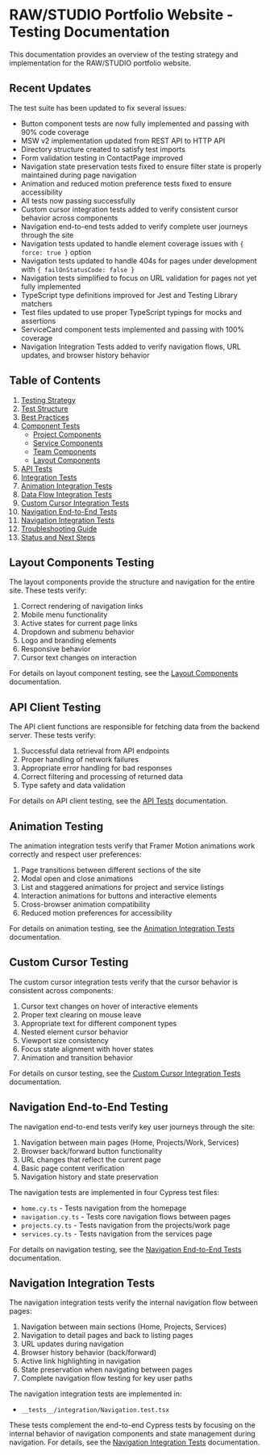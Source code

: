 # RAW/STUDIO Portfolio Website - Testing Documentation

This documentation provides an overview of the testing strategy and implementation for the RAW/STUDIO portfolio website.

## Recent Updates

The test suite has been updated to fix several issues:

- Button component tests are now fully implemented and passing with 90% code coverage
- MSW v2 implementation updated from REST API to HTTP API
- Directory structure created to satisfy test imports
- Form validation testing in ContactPage improved
- Navigation state preservation tests fixed to ensure filter state is properly maintained during page navigation
- Animation and reduced motion preference tests fixed to ensure accessibility
- All tests now passing successfully
- Custom cursor integration tests added to verify consistent cursor behavior across components
- Navigation end-to-end tests added to verify complete user journeys through the site
- Navigation tests updated to handle element coverage issues with `{ force: true }` option
- Navigation tests updated to handle 404s for pages under development with `{ failOnStatusCode: false }`
- Navigation tests simplified to focus on URL validation for pages not yet fully implemented
- TypeScript type definitions improved for Jest and Testing Library matchers
- Test files updated to use proper TypeScript typings for mocks and assertions
- ServiceCard component tests implemented and passing with 100% coverage
- Navigation Integration Tests added to verify navigation flows, URL updates, and browser history behavior

## Table of Contents

1. [Testing Strategy](./testing-strategy.md)
2. [Test Structure](./test-structure.md)
3. [Best Practices](./best-practices.md)
4. [Component Tests](./components/)
   - [Project Components](./components/project-components.md)
   - [Service Components](./components/service-components.md)
   - [Team Components](./components/team-components.md)
   - [Layout Components](./components/layout-components.md)
5. [API Tests](./api-client-tests.md)
6. [Integration Tests](./integration-tests.md)
7. [Animation Integration Tests](./animation-integration-tests.md)
8. [Data Flow Integration Tests](./data-flow-integration-tests.md)
9. [Custom Cursor Integration Tests](./cursor-integration-tests.md)
10. [Navigation End-to-End Tests](./navigation-e2e-tests.md)
11. [Navigation Integration Tests](./navigation-integration-tests.md)
12. [Troubleshooting Guide](./troubleshooting.md)
13. [Status and Next Steps](./status-next-steps.md)

## Layout Components Testing

The layout components provide the structure and navigation for the entire site. These tests verify:

1. Correct rendering of navigation links
2. Mobile menu functionality 
3. Active states for current page links
4. Dropdown and submenu behavior
5. Logo and branding elements 
6. Responsive behavior
7. Cursor text changes on interaction

For details on layout component testing, see the [Layout Components](./components/layout-components.md) documentation.

## API Client Testing

The API client functions are responsible for fetching data from the backend server. These tests verify:

1. Successful data retrieval from API endpoints
2. Proper handling of network failures
3. Appropriate error handling for bad responses
4. Correct filtering and processing of returned data
5. Type safety and data validation

For details on API client testing, see the [API Tests](./api-client-tests.md) documentation.

## Animation Testing

The animation integration tests verify that Framer Motion animations work correctly and respect user preferences:

1. Page transitions between different sections of the site
2. Modal open and close animations
3. List and staggered animations for project and service listings
4. Interaction animations for buttons and interactive elements
5. Cross-browser animation compatibility
6. Reduced motion preferences for accessibility

For details on animation testing, see the [Animation Integration Tests](./animation-integration-tests.md) documentation. 

## Custom Cursor Testing

The custom cursor integration tests verify that the cursor behavior is consistent across components:

1. Cursor text changes on hover of interactive elements
2. Proper text clearing on mouse leave
3. Appropriate text for different component types
4. Nested element cursor behavior
5. Viewport size consistency
6. Focus state alignment with hover states
7. Animation and transition behavior

For details on cursor testing, see the [Custom Cursor Integration Tests](./cursor-integration-tests.md) documentation.

## Navigation End-to-End Testing

The navigation end-to-end tests verify key user journeys through the site:

1. Navigation between main pages (Home, Projects/Work, Services)
2. Browser back/forward button functionality
3. URL changes that reflect the current page
4. Basic page content verification
5. Navigation history and state preservation

The navigation tests are implemented in four Cypress test files:
- `home.cy.ts` - Tests navigation from the homepage
- `navigation.cy.ts` - Tests core navigation flows between pages
- `projects.cy.ts` - Tests navigation from the projects/work page
- `services.cy.ts` - Tests navigation from the services page

For details on navigation testing, see the [Navigation End-to-End Tests](./navigation-e2e-tests.md) documentation.

## Navigation Integration Tests

The navigation integration tests verify the internal navigation flow between pages:

1. Navigation between main sections (Home, Projects, Services)
2. Navigation to detail pages and back to listing pages
3. URL updates during navigation
4. Browser history behavior (back/forward)
5. Active link highlighting in navigation
6. State preservation when navigating between pages
7. Complete navigation flow testing for key user paths

The navigation integration tests are implemented in:
- `__tests__/integration/Navigation.test.tsx`

These tests complement the end-to-end Cypress tests by focusing on the internal behavior of navigation components and state management during navigation. For details, see the [Navigation Integration Tests](./navigation-integration-tests.md) documentation. 